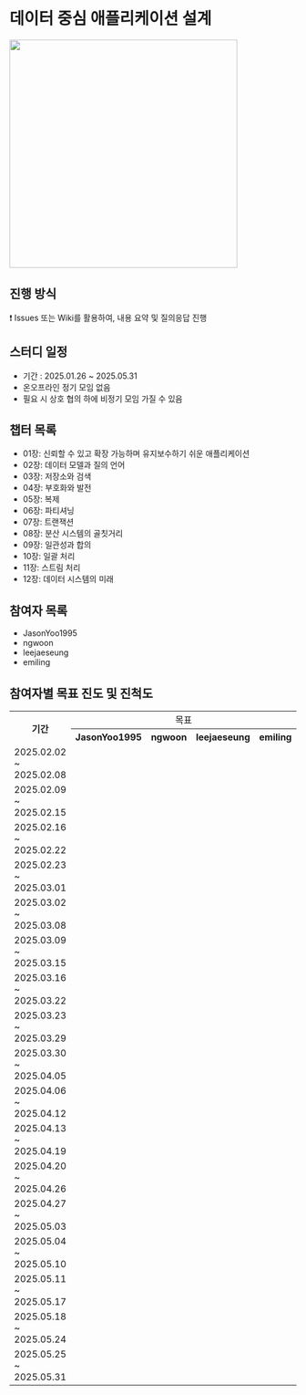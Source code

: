 # 데이터 중심 애플리케이션 설계

<img src="https://github.com/user-attachments/assets/1eff98df-35bb-4a09-a587-0aa3459fe041" width="400"/>

## 진행 방식
❗ Issues 또는 Wiki를 활용하여, 내용 요약 및 질의응답 진행

## 스터디 일정
- 기간 : 2025.01.26 ~ 2025.05.31
- 온오프라인 정기 모임 없음
- 필요 시 상호 협의 하에 비정기 모임 가질 수 있음

## 챕터 목록
 - 01장: 신뢰할 수 있고 확장 가능하며 유지보수하기 쉬운 애플리케이션
 - 02장: 데이터 모델과 질의 언어
 - 03장: 저장소와 검색
 - 04장: 부호화와 발전
 - 05장: 복제
 - 06장: 파티셔닝
 - 07장: 트랜잭션
 - 08장: 분산 시스템의 골칫거리
 - 09장: 일관성과 합의
 - 10장: 일괄 처리
 - 11장: 스트림 처리
 - 12장: 데이터 시스템의 미래

## 참여자 목록
- JasonYoo1995
- ngwoon
- leejaeseung
- emiling

## 참여자별 목표 진도 및 진척도
<table>
  <tr>
    <th rowspan="2">기간</th>
    <td colspan="4" align="center">목표</td>
    <td colspan="4" align="center">현황</td>
  </tr>
  <tr>
    <th>JasonYoo1995</th>
    <th>ngwoon</th>
    <th>leejaeseung</th>
    <th>emiling</th>
    <th>JasonYoo1995</th>
    <th>ngwoon</th>
    <th>leejaeseung</th>
    <th>emiling</th>
  </tr>
  <tr>
    <td>2025.02.02 ~ 2025.02.08</td>
    <td></td> <!-- JasonYoo1995 목표 -->
    <td></td> <!-- ngwoon 목표 -->
    <td></td> <!-- leejaeseung 목표 -->
    <td></td> <!-- emiling 목표 -->
    <td></td> <!-- JasonYoo1995 현황 -->
    <td></td> <!-- ngwoon 현황 -->
    <td></td> <!-- leejaeseung 현황 -->
    <td></td> <!-- emiling 현황 -->
  </tr>
  <tr>
    <td>2025.02.09 ~ 2025.02.15</td>
    <td></td> <!-- JasonYoo1995 목표 -->
    <td></td> <!-- ngwoon 목표 -->
    <td></td> <!-- leejaeseung 목표 -->
    <td></td> <!-- emiling 목표 -->
    <td></td> <!-- JasonYoo1995 현황 -->
    <td></td> <!-- ngwoon 현황 -->
    <td></td> <!-- leejaeseung 현황 -->
    <td></td> <!-- emiling 현황 -->
  </tr>
  <tr>
    <td>2025.02.16 ~ 2025.02.22</td>
    <td></td> <!-- JasonYoo1995 목표 -->
    <td></td> <!-- ngwoon 목표 -->
    <td></td> <!-- leejaeseung 목표 -->
    <td></td> <!-- emiling 목표 -->
    <td></td> <!-- JasonYoo1995 현황 -->
    <td></td> <!-- ngwoon 현황 -->
    <td></td> <!-- leejaeseung 현황 -->
    <td></td> <!-- emiling 현황 -->
  </tr>
  <tr>
    <td>2025.02.23 ~ 2025.03.01</td>
    <td></td> <!-- JasonYoo1995 목표 -->
    <td></td> <!-- ngwoon 목표 -->
    <td></td> <!-- leejaeseung 목표 -->
    <td></td> <!-- emiling 목표 -->
    <td></td> <!-- JasonYoo1995 현황 -->
    <td></td> <!-- ngwoon 현황 -->
    <td></td> <!-- leejaeseung 현황 -->
    <td></td> <!-- emiling 현황 -->
  </tr>
  <tr>
    <td>2025.03.02 ~ 2025.03.08</td>
    <td></td> <!-- JasonYoo1995 목표 -->
    <td></td> <!-- ngwoon 목표 -->
    <td></td> <!-- leejaeseung 목표 -->
    <td></td> <!-- emiling 목표 -->
    <td></td> <!-- JasonYoo1995 현황 -->
    <td></td> <!-- ngwoon 현황 -->
    <td></td> <!-- leejaeseung 현황 -->
    <td></td> <!-- emiling 현황 -->
  </tr>
  <tr>
    <td>2025.03.09 ~ 2025.03.15</td>
    <td></td> <!-- JasonYoo1995 목표 -->
    <td></td> <!-- ngwoon 목표 -->
    <td></td> <!-- leejaeseung 목표 -->
    <td></td> <!-- emiling 목표 -->
    <td></td> <!-- JasonYoo1995 현황 -->
    <td></td> <!-- ngwoon 현황 -->
    <td></td> <!-- leejaeseung 현황 -->
    <td></td> <!-- emiling 현황 -->
  </tr>
  <tr>
    <td>2025.03.16 ~ 2025.03.22</td>
    <td></td> <!-- JasonYoo1995 목표 -->
    <td></td> <!-- ngwoon 목표 -->
    <td></td> <!-- leejaeseung 목표 -->
    <td></td> <!-- emiling 목표 -->
    <td></td> <!-- JasonYoo1995 현황 -->
    <td></td> <!-- ngwoon 현황 -->
    <td></td> <!-- leejaeseung 현황 -->
    <td></td> <!-- emiling 현황 -->
  </tr>
  <tr>
    <td>2025.03.23 ~ 2025.03.29</td>
    <td></td> <!-- JasonYoo1995 목표 -->
    <td></td> <!-- ngwoon 목표 -->
    <td></td> <!-- leejaeseung 목표 -->
    <td></td> <!-- emiling 목표 -->
    <td></td> <!-- JasonYoo1995 현황 -->
    <td></td> <!-- ngwoon 현황 -->
    <td></td> <!-- leejaeseung 현황 -->
    <td></td> <!-- emiling 현황 -->
  </tr>
  <tr>
    <td>2025.03.30 ~ 2025.04.05</td>
    <td></td> <!-- JasonYoo1995 목표 -->
    <td></td> <!-- ngwoon 목표 -->
    <td></td> <!-- leejaeseung 목표 -->
    <td></td> <!-- emiling 목표 -->
    <td></td> <!-- JasonYoo1995 현황 -->
    <td></td> <!-- ngwoon 현황 -->
    <td></td> <!-- leejaeseung 현황 -->
    <td></td> <!-- emiling 현황 -->
  </tr>
  <tr>
    <td>2025.04.06 ~ 2025.04.12</td>
    <td></td> <!-- JasonYoo1995 목표 -->
    <td></td> <!-- ngwoon 목표 -->
    <td></td> <!-- leejaeseung 목표 -->
    <td></td> <!-- emiling 목표 -->
    <td></td> <!-- JasonYoo1995 현황 -->
    <td></td> <!-- ngwoon 현황 -->
    <td></td> <!-- leejaeseung 현황 -->
    <td></td> <!-- emiling 현황 -->
  </tr>
  <tr>
    <td>2025.04.13 ~ 2025.04.19</td>
    <td></td> <!-- JasonYoo1995 목표 -->
    <td></td> <!-- ngwoon 목표 -->
    <td></td> <!-- leejaeseung 목표 -->
    <td></td> <!-- emiling 목표 -->
    <td></td> <!-- JasonYoo1995 현황 -->
    <td></td> <!-- ngwoon 현황 -->
    <td></td> <!-- leejaeseung 현황 -->
    <td></td> <!-- emiling 현황 -->
  </tr>
  <tr>
    <td>2025.04.20 ~ 2025.04.26</td>
    <td></td> <!-- JasonYoo1995 목표 -->
    <td></td> <!-- ngwoon 목표 -->
    <td></td> <!-- leejaeseung 목표 -->
    <td></td> <!-- emiling 목표 -->
    <td></td> <!-- JasonYoo1995 현황 -->
    <td></td> <!-- ngwoon 현황 -->
    <td></td> <!-- leejaeseung 현황 -->
    <td></td> <!-- emiling 현황 -->
  </tr>
  <tr>
    <td>2025.04.27 ~ 2025.05.03</td>
    <td></td> <!-- JasonYoo1995 목표 -->
    <td></td> <!-- ngwoon 목표 -->
    <td></td> <!-- leejaeseung 목표 -->
    <td></td> <!-- emiling 목표 -->
    <td></td> <!-- JasonYoo1995 현황 -->
    <td></td> <!-- ngwoon 현황 -->
    <td></td> <!-- leejaeseung 현황 -->
    <td></td> <!-- emiling 현황 -->
  </tr>
  <tr>
    <td>2025.05.04 ~ 2025.05.10</td>
    <td></td> <!-- JasonYoo1995 목표 -->
    <td></td> <!-- ngwoon 목표 -->
    <td></td> <!-- leejaeseung 목표 -->
    <td></td> <!-- emiling 목표 -->
    <td></td> <!-- JasonYoo1995 현황 -->
    <td></td> <!-- ngwoon 현황 -->
    <td></td> <!-- leejaeseung 현황 -->
    <td></td> <!-- emiling 현황 -->
  </tr>
  <tr>
    <td>2025.05.11 ~ 2025.05.17</td>
    <td></td> <!-- JasonYoo1995 목표 -->
    <td></td> <!-- ngwoon 목표 -->
    <td></td> <!-- leejaeseung 목표 -->
    <td></td> <!-- emiling 목표 -->
    <td></td> <!-- JasonYoo1995 현황 -->
    <td></td> <!-- ngwoon 현황 -->
    <td></td> <!-- leejaeseung 현황 -->
    <td></td> <!-- emiling 현황 -->
  </tr>
  <tr>
    <td>2025.05.18 ~ 2025.05.24</td>
    <td></td> <!-- JasonYoo1995 목표 -->
    <td></td> <!-- ngwoon 목표 -->
    <td></td> <!-- leejaeseung 목표 -->
    <td></td> <!-- emiling 목표 -->
    <td></td> <!-- JasonYoo1995 현황 -->
    <td></td> <!-- ngwoon 현황 -->
    <td></td> <!-- leejaeseung 현황 -->
    <td></td> <!-- emiling 현황 -->
  </tr>
  <tr>
    <td>2025.05.25 ~ 2025.05.31</td>
    <td></td> <!-- JasonYoo1995 목표 -->
    <td></td> <!-- ngwoon 목표 -->
    <td></td> <!-- leejaeseung 목표 -->
    <td></td> <!-- emiling 목표 -->
    <td></td> <!-- JasonYoo1995 현황 -->
    <td></td> <!-- ngwoon 현황 -->
    <td></td> <!-- leejaeseung 현황 -->
    <td></td> <!-- emiling 현황 -->
  </tr>
</table>

